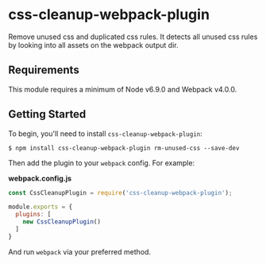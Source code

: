 # css-cleanup-webpack-plugin

Remove unused css and duplicated css rules. 
It detects all unused css rules by looking into all assets on the webpack output dir. 

## Requirements

This module requires a minimum of Node v6.9.0 and Webpack v4.0.0.

## Getting Started

To begin, you'll need to install `css-cleanup-webpack-plugin`:

```console
$ npm install css-cleanup-webpack-plugin rm-unused-css --save-dev
```

Then add the plugin to your `webpack` config. For example:

**webpack.config.js**

```js
const CssCleanupPlugin = require('css-cleanup-webpack-plugin');

module.exports = {
  plugins: [
    new CssCleanupPlugin()
  ]
}
```

And run `webpack` via your preferred method.
